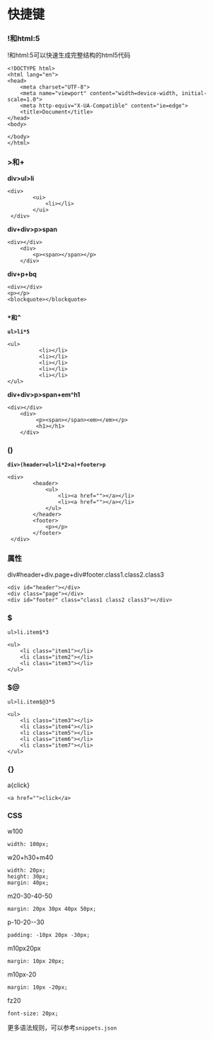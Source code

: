 # 快捷键

 


### !和html:5

!和html:5可以快速生成完整结构的html5代码

```
<!DOCTYPE html>
<html lang="en">
<head>
    <meta charset="UTF-8">
    <meta name="viewport" content="width=device-width, initial-scale=1.0">
    <meta http-equiv="X-UA-Compatible" content="ie=edge">
    <title>Document</title>
</head>
<body>
    
</body>
</html>
```


### >和+

**div>ul>li**

```
<div>
        <ui>
            <li></li>
        </ui>
 </div>
```

**div+div>p>span**

```
<div></div>
    <div>
        <p><span></span></p>
 	</div>
```

**div+p+bq**

```
<div></div>
<p></p>
<blockquote></blockquote>
```


### `*和^`

**`ul>li*5`**

```
<ul>
          <li></li>
          <li></li>
          <li></li>
          <li></li>
          <li></li>
</ul>
```


**div+div>p>span+em^h1**


```
<div></div>
    <div>
         <p><span></span><em></em></p>
         <h1></h1>
    </div>
```


### ()

**`div>(header>ul>li*2>a)+footer>p`**


```
<div>
        <header>
            <ul>
                <li><a href=""></a></li>
                <li><a href=""></a></li>
            </ul>
        </header>
        <footer>
            <p></p>
        </footer>
 </div>
```


### 属性

 
div#header+div.page+div#footer.class1.class2.class3 


```
<div id="header"></div>
<div class="page"></div>
<div id="footer" class="class1 class2 class3"></div>
```


### $

`ul>li.item$*3`

```
<ul>
    <li class="item1"></li>
    <li class="item2"></li>
    <li class="item3"></li>
</ul>
```


### $@

`ul>li.item$@3*5`

```
<ul>
    <li class="item3"></li>
    <li class="item4"></li>
    <li class="item5"></li>
    <li class="item6"></li>
    <li class="item7"></li>
</ul>
```


### {}

 
a{click}


```
<a href="">click</a>
```


### CSS

w100

```
width: 100px;
```

w20+h30+m40

```
width: 20px;
height: 30px;
margin: 40px;
```

m20-30-40-50

```
margin: 20px 30px 40px 50px;
```


p-10-20--30

```
padding: -10px 20px -30px;
```


m10px20px

```
margin: 10px 20px;
```


m10px-20

```
margin: 10px -20px;
```

fz20

```
font-size: 20px;
```



更多语法规则，可以参考`snippets.json`

















